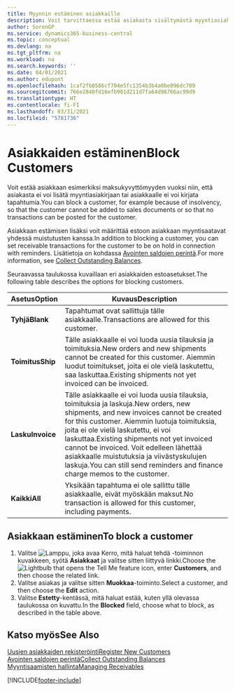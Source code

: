 ```yaml
---
title: Myynnin estäminen asiakkaille
description: Voit tarvittaessa estää asiakasta sisältymästä myyntiasiakirjoihin ja muihin myyntitapahtumiin.
author: SorenGP
ms.service: dynamics365-business-central
ms.topic: conceptual
ms.devlang: na
ms.tgt_pltfrm: na
ms.workload: na
ms.search.keywords: ''
ms.date: 04/01/2021
ms.author: edupont
ms.openlocfilehash: 1caf2fb0586cf704e5fc1354b3b4a0be096dc709
ms.sourcegitcommit: 766e2840fd16efb901d211d7fa64d96766ac99d9
ms.translationtype: HT
ms.contentlocale: fi-FI
ms.lasthandoff: 03/31/2021
ms.locfileid: "5781736"
---
```

# <a name="block-customers"></a><span data-ttu-id="da267-103">Asiakkaiden estäminen</span><span class="sxs-lookup"><span data-stu-id="da267-103">Block Customers</span></span>
<span data-ttu-id="da267-104">Voit estää asiakkaan esimerkiksi maksukyvyttömyyden vuoksi niin, että asiakasta ei voi lisätä myyntiasiakirjaan tai asiakkaalle ei voi kirjata tapahtumia.</span><span class="sxs-lookup"><span data-stu-id="da267-104">You can block a customer, for example because of insolvency, so that the customer cannot be added to sales documents or so that no transactions can be posted for the customer.</span></span>

<span data-ttu-id="da267-105">Asiakkaan estämisen lisäksi voit määrittää estoon asiakkaan myyntisaatavat yhdessä muistutusten kanssa.</span><span class="sxs-lookup"><span data-stu-id="da267-105">In addition to blocking a customer, you can set receivable transactions for the customer to be on hold in connection with reminders.</span></span> <span data-ttu-id="da267-106">Lisätietoja on kohdassa [Avointen saldojen perintä](receivables-collect-outstanding-balances.md).</span><span class="sxs-lookup"><span data-stu-id="da267-106">For more information, see [Collect Outstanding Balances](receivables-collect-outstanding-balances.md).</span></span>   

<span data-ttu-id="da267-107">Seuraavassa taulukossa kuvaillaan eri asiakkaiden estoasetukset.</span><span class="sxs-lookup"><span data-stu-id="da267-107">The following table describes the options for blocking customers.</span></span>  

|<span data-ttu-id="da267-108">Asetus</span><span class="sxs-lookup"><span data-stu-id="da267-108">Option</span></span>|<span data-ttu-id="da267-109">Kuvaus</span><span class="sxs-lookup"><span data-stu-id="da267-109">Description</span></span>|  
|--------------------|------------|  
|<span data-ttu-id="da267-110">**Tyhjä**</span><span class="sxs-lookup"><span data-stu-id="da267-110">**Blank**</span></span>|<span data-ttu-id="da267-111">Tapahtumat ovat sallittuja tälle asiakkaalle.</span><span class="sxs-lookup"><span data-stu-id="da267-111">Transactions are allowed for this customer.</span></span>|
|<span data-ttu-id="da267-112">**Toimitus**</span><span class="sxs-lookup"><span data-stu-id="da267-112">**Ship**</span></span>|<span data-ttu-id="da267-113">Tälle asiakkaalle ei voi luoda uusia tilauksia ja toimituksia.</span><span class="sxs-lookup"><span data-stu-id="da267-113">New orders and new shipments cannot be created for this customer.</span></span> <span data-ttu-id="da267-114">Aiemmin luodut toimitukset, joita ei ole vielä laskutettu, saa laskuttaa.</span><span class="sxs-lookup"><span data-stu-id="da267-114">Existing shipments not yet invoiced can be invoiced.</span></span>|  
|<span data-ttu-id="da267-115">**Lasku**</span><span class="sxs-lookup"><span data-stu-id="da267-115">**Invoice**</span></span>|<span data-ttu-id="da267-116">Tälle asiakkaalle ei voi luoda uusia tilauksia, toimituksia ja laskuja.</span><span class="sxs-lookup"><span data-stu-id="da267-116">New orders, new shipments, and new invoices cannot be created for this customer.</span></span> <span data-ttu-id="da267-117">Aiemmin luotuja toimituksia, joita ei ole vielä laskutettu, ei voi laskuttaa.</span><span class="sxs-lookup"><span data-stu-id="da267-117">Existing shipments not yet invoiced cannot be invoiced.</span></span> <span data-ttu-id="da267-118">Voit edelleen lähettää asiakkaalle muistutuksia ja viivästyskulujen laskuja.</span><span class="sxs-lookup"><span data-stu-id="da267-118">You can still send reminders and finance charge memos to the customer.</span></span>|  
|<span data-ttu-id="da267-119">**Kaikki**</span><span class="sxs-lookup"><span data-stu-id="da267-119">**All**</span></span>|<span data-ttu-id="da267-120">Yksikään tapahtuma ei ole sallittu tälle asiakkaalle, eivät myöskään maksut.</span><span class="sxs-lookup"><span data-stu-id="da267-120">No transaction is allowed for this customer, including payments.</span></span>|  

## <a name="to-block-a-customer"></a><span data-ttu-id="da267-121">Asiakkaan estäminen</span><span class="sxs-lookup"><span data-stu-id="da267-121">To block a customer</span></span>  
1. <span data-ttu-id="da267-122">Valitse ![Lamppu, joka avaa Kerro, mitä haluat tehdä -toiminnon](media/ui-search/search_small.png "Kerro, mitä haluat tehdä") kuvakkeen, syötä **Asiakkaat** ja valitse sitten liittyvä linkki.</span><span class="sxs-lookup"><span data-stu-id="da267-122">Choose the ![Lightbulb that opens the Tell Me feature](media/ui-search/search_small.png "Tell me what you want to do") icon, enter **Customers**, and then choose the related link.</span></span>
2. <span data-ttu-id="da267-123">Valitse asiakas ja valitse sitten **Muokkaa**-toiminto.</span><span class="sxs-lookup"><span data-stu-id="da267-123">Select a customer, and then choose the **Edit** action.</span></span>
3. <span data-ttu-id="da267-124">Valitse **Estetty**-kentässä, mitä haluat estää, kuten yllä olevassa taulukossa on kuvattu.</span><span class="sxs-lookup"><span data-stu-id="da267-124">In the **Blocked** field, choose what to block, as described in the table above.</span></span>

## <a name="see-also"></a><span data-ttu-id="da267-125">Katso myös</span><span class="sxs-lookup"><span data-stu-id="da267-125">See Also</span></span>  
[<span data-ttu-id="da267-126">Uusien asiakkaiden rekisteröinti</span><span class="sxs-lookup"><span data-stu-id="da267-126">Register New Customers</span></span>](sales-how-register-new-customers.md)  
[<span data-ttu-id="da267-127">Avointen saldojen perintä</span><span class="sxs-lookup"><span data-stu-id="da267-127">Collect Outstanding Balances</span></span>](receivables-collect-outstanding-balances.md)  
[<span data-ttu-id="da267-128">Myyntisaamisten hallinta</span><span class="sxs-lookup"><span data-stu-id="da267-128">Managing Receivables</span></span>](receivables-manage-receivables.md)  


[!INCLUDE[footer-include](includes/footer-banner.md)]
